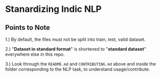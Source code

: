 # Stanardizing Indic NLP

## Points to Note

1.) By default, the files must not be split into train, test, valid dataset. 

2.) "**Dataset in standard format**" is shortened to "**standard dataset**" everywhere else in this repo.

3.) Look through the ```README.md``` and ```CONTRIBUTING.md``` above and inside the folder corresponding to the NLP task, to understand usage/contribute.
